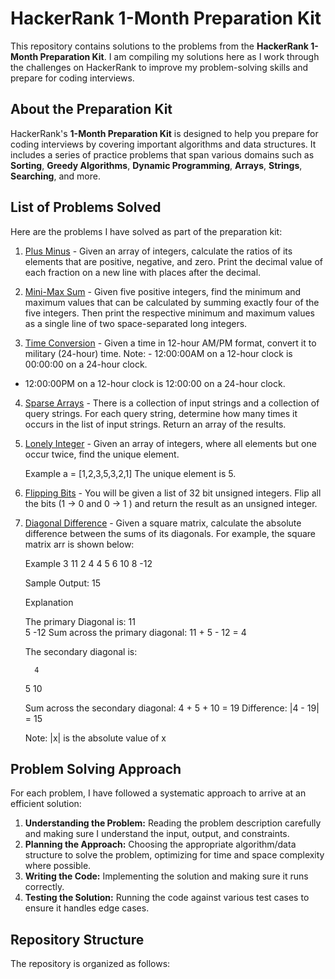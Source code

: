 # HackerRank 1-Month Preparation Kit

This repository contains solutions to the problems from the **HackerRank 1-Month Preparation Kit**. I am compiling my solutions here as I work through the challenges on HackerRank to improve my problem-solving skills and prepare for coding interviews.

## About the Preparation Kit

HackerRank's **1-Month Preparation Kit** is designed to help you prepare for coding interviews by covering important algorithms and data structures. It includes a series of practice problems that span various domains such as **Sorting**, **Greedy Algorithms**, **Dynamic Programming**, **Arrays**, **Strings**, **Searching**, and more.

## List of Problems Solved

Here are the problems I have solved as part of the preparation kit:

1. [Plus Minus](#) - Given an array of integers, calculate the ratios of its elements that are positive, negative, and zero. Print the decimal value of each fraction on a new line with  places after the decimal.

2. [Mini-Max Sum](#) - Given five positive integers, find the minimum and maximum values that can be calculated by summing exactly four of the five integers. Then print the respective minimum and maximum values as a single line of two space-separated long integers.

3. [Time Conversion](#) - Given a time in 12-hour AM/PM format, convert it to military (24-hour) time.
Note: - 12:00:00AM on a 12-hour clock is 00:00:00 on a 24-hour clock.
- 12:00:00PM on a 12-hour clock is 12:00:00 on a 24-hour clock.

4. [Sparse Arrays](#) - There is a collection of input strings and a collection of query strings. For each query string, determine how many times it occurs in the list of input strings. Return an array of the results.

5. [Lonely Integer](#) - Given an array of integers, where all elements but one occur twice, find the unique element.

    Example
    a = [1,2,3,5,3,2,1]
    The unique element is 5.

6. [Flipping Bits](#) - You will be given a list of 32 bit unsigned integers. Flip all the bits (1 -> 0 and 0 -> 1 ) and return the result as an unsigned integer.

7. [Diagonal Difference](#) - Given a square matrix, calculate the absolute difference between the sums of its diagonals.
For example, the square matrix arr is shown below:

    Example
    3
    11 2 4
    4 5 6
    10 8 -12

    Sample Output: 15

    Explanation

    The primary Diagonal is:
    11   
      5 
       -12
    Sum across the primary diagonal: 11 + 5 - 12 = 4

    The secondary diagonal is:

         4
      5 
    10 

    Sum across the secondary diagonal: 4 + 5 + 10 = 19
    Difference: |4 - 19| = 15

    Note: |x| is the absolute value of x

    

## Problem Solving Approach

For each problem, I have followed a systematic approach to arrive at an efficient solution:

1. **Understanding the Problem:** Reading the problem description carefully and making sure I understand the input, output, and constraints.
2. **Planning the Approach:** Choosing the appropriate algorithm/data structure to solve the problem, optimizing for time and space complexity where possible.
3. **Writing the Code:** Implementing the solution and making sure it runs correctly.
4. **Testing the Solution:** Running the code against various test cases to ensure it handles edge cases.

## Repository Structure

The repository is organized as follows:

